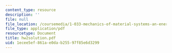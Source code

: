 ```yaml
---
content_type: resource
description: ''
file: null
file_location: /coursemedia/1-033-mechanics-of-material-systems-an-energy-approach-fall-2003/1ecee5ef861ae0dab25597f85e6d3299_hw2solution.pdf
file_type: application/pdf
resourcetype: Document
title: hw2solution.pdf
uid: 1ecee5ef-861a-e0da-b255-97f85e6d3299
---
```

